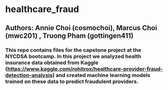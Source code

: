 # healthcare_fraud
## Authors: Annie Choi (cosmochoi), Marcus Choi (mwc201) , Truong Pham (gottingen411)
### This repo contains files for the capstone project at the NYCDSA bootcamp. In this project we analyzed health insurance data obtained from Kaggle (https://www.kaggle.com/rohitrox/healthcare-provider-fraud-detection-analysis) and created machine learning models trained on these data to predict fraudulent providers. 



 
